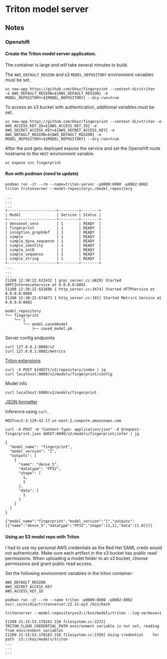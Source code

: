 # Triton model server

## Notes

### Openshift

#### Create the Triton model server application.
The container is large and will take several minutes to build.

The `AWS_DEFAULT_REGION` and s3 `MODEL_REPOSITORY`
environment variables must be set.

```
oc new-app https://github.com/bkoz/fingerprint --context-dir=triton 
-e AWS_DEFAULT_REGION=${AWS_DEFAULT_REGION} -e MODEL_REPOSITORY=${MODEL_REPOSITORY} --dry-run=true
```

To access an s3 bucket with authentication, additional variables must
be set.

```
oc new-app https://github.com/bkoz/fingerprint --context-dir=triton -e AWS_ACCESS_KEY_ID=${AWS_ACCESS_KEY_ID} -e AWS_SECRET_ACCESS_KEY=${AWS_SECRET_ACCESS_KEY} -e AWS_DEFAULT_REGION=${AWS_DEFAULT_REGION} -e MODEL_REPOSITORY=${MODEL_REPOSITORY} --dry-run=true
```

After the pod gets deployed expose the service and set the Openshift route
hostname to the `HOST` environment variable.
```
oc expose svc fingerprint
```

#### Run with podman (need to update)
```
podman run -it --rm --name=triton-server -p8000:8000 -p8002:8002 triton tritonserver --model-repository=./model_repository
```
```
...
...
...
+----------------------+---------+--------+
| Model                | Version | Status |
+----------------------+---------+--------+
| densenet_onnx        | 1       | READY  |
| fingerprint          | 1       | READY  |
| inception_graphdef   | 1       | READY  |
| simple               | 1       | READY  |
| simple_dyna_sequence | 1       | READY  |
| simple_identity      | 1       | READY  |
| simple_int8          | 1       | READY  |
| simple_sequence      | 1       | READY  |
| simple_string        | 1       | READY  |
+----------------------+---------+--------+
...
...
...
I1208 12:38:22.632432 1 grpc_server.cc:4820] Started GRPCInferenceService at 0.0.0.0:8001
I1208 12:38:22.632686 1 http_server.cc:3474] Started HTTPService at 0.0.0.0:8000
I1208 12:38:22.674873 1 http_server.cc:181] Started Metrics Service at 0.0.0.0:8002
```

```
model_repository
└── fingerprint
    └── 1
        └── model.savedmodel
            ├── saved_model.pb
```

Server config endpoints

```
curl 127.0.0.1:8000/v2
curl 127.0.0.1:8002/metrics
```

[Triton extensions](https://docs.nvidia.com/deeplearning/triton-inference-server/user-guide/docs/protocol/extension_model_repository.html#index)

```
curl -X POST ${HOST}/v2/repository/index | jq
curl localhost:8000/v2/models/fingerprint/config
```

Model info
```
curl localhost:8000/v2/models/fingerprint
```

[JSON formatter](https://jsonformatter.org/)

Inference using `curl`.
```
HOST=ec2-3-129-42-17.us-east-2.compute.amazonaws.com

curl -X POST -H "Content-Type: application/json" -d @request-fingerprint.json $HOST:8000/v2/models/fingerprint/infer | jq
```
```
{
  "model_name": "fingerprint",
  "model_version": "1",
  "outputs": [
    {
      "name": "dense_5",
      "datatype": "FP32",
      "shape": [
        1,
        1
      ],
      "data": [
        1
      ]
    }
  ]
}
```

```
{"model_name":"fingerprint","model_version":"1","outputs":[{"name":"dense_5","datatype":"FP32","shape":[1,1],"data":[1.0]}]}

```

#### Using an S3 model repo with Triton

I had to use my personal AWS credentials as the Red Hat SAML creds
would not authenticate. Make sure each artifact in the s3 
bucket has public read permissions. When uploading a model folder to
an s3 bucket, choose permissions and grant public read access.

Set the following environment variables in the triton container:
```
AWS_DEFAULT_REGION
AWS_SECRET_ACCESS_KEY
AWS_ACCESS_KEY_ID
```

```
podman run -it --rm --name triton -p8000:8000 -p8002:8002 nvcr.io/nvidia/tritonserver:22.11-py3 /bin/bash

tritonserver --model-repository=s3://koz/models/triton --log-verbose=1

I1209 21:15:53.178161 218 filesystem.cc:2272] TRITON_CLOUD_CREDENTIAL_PATH environment variable is not set, reading from environment variables
I1209 21:15:53.178183 218 filesystem.cc:2350] Using credential    for path  s3://koz/models/triton
...
...
...
```
